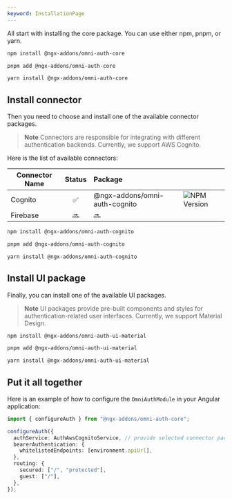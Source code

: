 ```yaml
---
keyword: InstallationPage
---
```


All start with installing the core package. You can use either npm, pnpm, or yarn.

```bash group="installation" name="npm"
npm install @ngx-addons/omni-auth-core
```

```bash group="installation" name="pnpm"
pnpm add @ngx-addons/omni-auth-core
```

```bash group="installation" name="yarn"
yarn install @ngx-addons/omni-auth-core
```

## Install connector

Then you need to choose and install one of the available connector packages.

> **Note**
> Connectors are responsible for integrating with different authentication backends. Currently, we support AWS Cognito.

Here is the list of available connectors:

| Connector Name | Status | Package                       |                                                                                |
| -------------- | :----: | :---------------------------- | ------------------------------------------------------------------------------ |
| Cognito        |   ✅   | @ngx-addons/omni-auth-cognito | ![NPM Version](https://img.shields.io/npm/v/%40ngx-addons%2Fomni-auth-cognito) |
| Firebase       |   🔜   | 🔜                            |                                                                                |

```bash group="connector" name="npm"
npm install @ngx-addons/omni-auth-cognito
```

```bash group="connector" name="pnpm"
pnpm add @ngx-addons/omni-auth-cognito
```

```bash group="connector" name="yarn"
yarn install @ngx-addons/omni-auth-cognito
```

## Install UI package

Finally, you can install one of the available UI packages.

> **Note**
> UI packages provide pre-built components and styles for authentication-related user interfaces. Currently, we support Material Design.

```bash group="ui" name="npm"
npm install @ngx-addons/omni-auth-ui-material
```

```bash group="ui" name="pnpm"
pnpm add @ngx-addons/omni-auth-ui-material
```

```bash group="ui" name="yarn"
yarn install @ngx-addons/omni-auth-ui-material
```

## Put it all together

Here is an example of how to configure the `OmniAuthModule` in your Angular application:

```typescript
import { configureAuth } from "@ngx-addons/omni-auth-core";

configureAuth({
  authService: AuthAwsCognitoService, // provide selected connector package
  bearerAuthentication: {
    whitelistedEndpoints: [environment.apiUrl],
  },
  routing: {
    secured: ["/", "protected"],
    guest: ["/"],
  },
});
```
